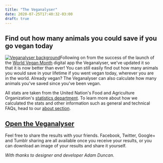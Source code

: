 ```yaml
---
title: "The Veganalyser"
date: 2020-07-25T17:40:32-03:00
draft: true
---
```

## Find out how many animals you could save if you go vegan today

[![Veganalyser background](https://www.vegansociety.com/sites/default/files/uploads/header3_0.jpg)](https://www.vegansociety.com/veganalyser)Following on from the success of the launch of the [World Vegan Month](https://www.vegansociety.com/whats-new/campaigns/world-vegan-month) digital app the Veganalyser, we've updated it so that it is now better than ever! You can still easily find out how many animals you would save in your lifetime if you went vegan today, wherever you are in the world. Already vegan? The Veganalyser can also calculate how many animals you've saved since you've been vegan.

All stats are taken from the United Nation's Food and Agriculture Organization's [statistics department](http://faostat.fao.org/beta/en/#home). To learn more about how we calculated the stats and other information such as general and technical FAQs, head to our [about section](https://www.vegansociety.com/whats-new/campaigns/veganalyser/about-veganalyser).

## [Open the Veganalyser](https://www.vegansociety.com/sites/default/apps/veganalyser/?page=1)

Feel free to share the results with your friends. Facebook, Twitter, Google+ and Tumblr sharing are all available once you receive your results, or you can download an image of your results and share it yourself.

*With thanks to designer and developer Adam Duncan.*
